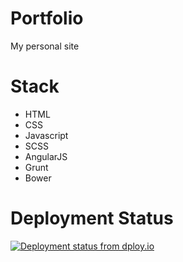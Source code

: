 # Portfolio
My personal site

# Stack

- HTML
- CSS
- Javascript
- SCSS
- AngularJS
- Grunt
- Bower

# Deployment Status
[![Deployment status from dploy.io](https://david-tobin.dploy.io/badge/34534835942154/18788.png)](http://dploy.io)
